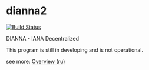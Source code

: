 dianna2
=======
[![Build Status](https://travis-ci.org/denizzzka/dianna2.svg?branch=master)](https://travis-ci.org/denizzzka/dianna2)

DIANNA - IANA Decentralized

This program is still in developing and is not operational.

see more: [Overview (ru)](https://github.com/denizzzka/dianna2/wiki/Overview-(ru))

